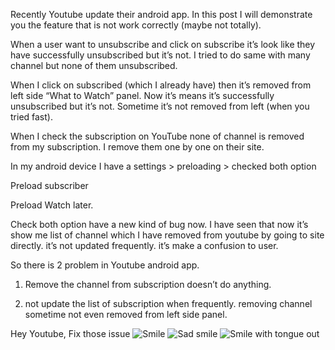 <p>Recently Youtube update their android app. In this post I will demonstrate you the feature that is not work correctly (maybe not totally).</p>

<p>When a user want to unsubscribe and click on subscribe it’s look like they have successfully unsubscribed but it’s not. I tried to do same with many channel but none of them unsubscribed.</p>

<p>When I click on subscribed (which I already have) then it’s removed from left side “What to Watch” panel. Now it’s means it’s successfully unsubscribed but it’s not. Sometime it’s not removed from left (when you tried fast).</p>

<p>When I check the subscription on YouTube none of channel is removed from my subscription. I remove them one by one on their site. </p>

<p>In my android device I have a settings > preloading > checked both option</p>

<p>Preload subscriber </p>

<p>Preload Watch later.</p>

<p>Check both option have a new kind of bug now. I have seen that now it’s show me list of channel which I have removed from youtube by going to site directly. it’s not updated frequently. it’s make a confusion to user.</p>

<p>So there is 2 problem in Youtube android app.</p>

<ol>
<li><p>Remove the channel from subscription doesn’t do anything. </p></li>
<li><p>not update the list of subscription when frequently. removing channel sometime not even removed from left side panel.</p></li>
</ol>

<p>Hey Youtube, Fix those issue <img src="/2013_09_26_bugs_in_youtube_android_Image1.png" alt="Smile" /> <img src="/2013_09_26_bugs_in_youtube_android_Image2.png" alt="Sad smile" /> <img src="/2013_09_26_bugs_in_youtube_android_Image3.png" alt="Smile with tongue out" /></p>
